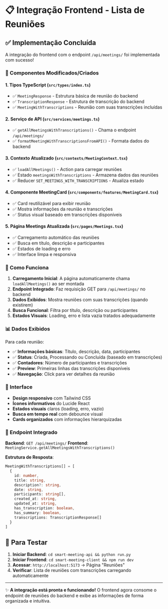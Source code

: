 # 📋 Integração Frontend - Lista de Reuniões

## ✅ Implementação Concluída

A integração do frontend com o endpoint `/api/meetings/` foi implementada com sucesso!

### 🔧 Componentes Modificados/Criados

#### 1. **Tipos TypeScript** (`src/types/index.ts`)
- ✅ `MeetingResponse` - Estrutura básica de reunião do backend
- ✅ `TranscriptionResponse` - Estrutura de transcrição do backend
- ✅ `MeetingWithTranscriptions` - Reunião com suas transcrições incluídas

#### 2. **Serviço de API** (`src/services/meetings.ts`)
- ✅ `getAllMeetingsWithTranscriptions()` - Chama o endpoint `/api/meetings/`
- ✅ `formatMeetingWithTranscriptionsFromAPI()` - Formata dados do backend

#### 3. **Contexto Atualizado** (`src/contexts/MeetingContext.tsx`)
- ✅ `loadAllMeetings()` - Action para carregar reuniões
- ✅ Estado `meetingsWithTranscriptions` - Armazena dados das reuniões
- ✅ Reducer `SET_MEETINGS_WITH_TRANSCRIPTIONS` - Atualiza estado

#### 4. **Componente MeetingCard** (`src/components/features/MeetingCard.tsx`)
- ✅ Card reutilizável para exibir reunião
- ✅ Mostra informações da reunião e transcrições
- ✅ Status visual baseado em transcrições disponíveis

#### 5. **Página Meetings Atualizada** (`src/pages/Meetings.tsx`)
- ✅ Carregamento automático das reuniões
- ✅ Busca em título, descrição e participantes
- ✅ Estados de loading e erro
- ✅ Interface limpa e responsiva

### 🚀 Como Funciona

1. **Carregamento Inicial**: A página automaticamente chama `loadAllMeetings()` ao ser montada
2. **Endpoint Integrado**: Faz requisição GET para `/api/meetings/` no backend
3. **Dados Exibidos**: Mostra reuniões com suas transcrições (quando existirem)
4. **Busca Funcional**: Filtra por título, descrição ou participantes
5. **Estados Visuais**: Loading, erro e lista vazia tratados adequadamente

### 📊 Dados Exibidos

Para cada reunião:
- ✅ **Informações básicas**: Título, descrição, data, participantes
- ✅ **Status**: Criada, Processando ou Concluída (baseado em transcrições)
- ✅ **Contadores**: Número de participantes e transcrições
- ✅ **Preview**: Primeiras linhas das transcrições disponíveis
- ✅ **Navegação**: Click para ver detalhes da reunião

### 🎨 Interface

- **Design responsivo** com Tailwind CSS
- **Ícones informativos** do Lucide React
- **Estados visuais** claros (loading, erro, vazio)
- **Busca em tempo real** com debounce visual
- **Cards organizados** com informações hierarquizadas

### 🔗 Endpoint Integrado

**Backend**: `GET /api/meetings/`
**Frontend**: `MeetingService.getAllMeetingsWithTranscriptions()`

**Estrutura de Resposta**:
```typescript
MeetingWithTranscriptions[] = [
  {
    id: number,
    title: string,
    description?: string,
    date: string,
    participants: string[],
    created_at: string,
    updated_at: string,
    has_transcription: boolean,
    has_summary: boolean,
    transcriptions: TranscriptionResponse[]
  }
]
```

## 🧪 Para Testar

1. **Iniciar Backend**: `cd smart-meeting-api && python run.py`
2. **Iniciar Frontend**: `cd smart-meeting-client && npm run dev`
3. **Acessar**: `http://localhost:5173` → Página "Reuniões"
4. **Verificar**: Lista de reuniões com transcrições carregando automaticamente

---

✨ **A integração está pronta e funcionando!** O frontend agora consome o endpoint de reuniões do backend e exibe as informações de forma organizada e intuitiva. 